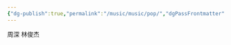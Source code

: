 ```yaml
---
{"dg-publish":true,"permalink":"/music/music/pop/","dgPassFrontmatter":true,"created":"2023-12-08T23:20:47.970+08:00","updated":"2023-12-08T23:22:31.003+08:00"}
---
```


周深
林俊杰
